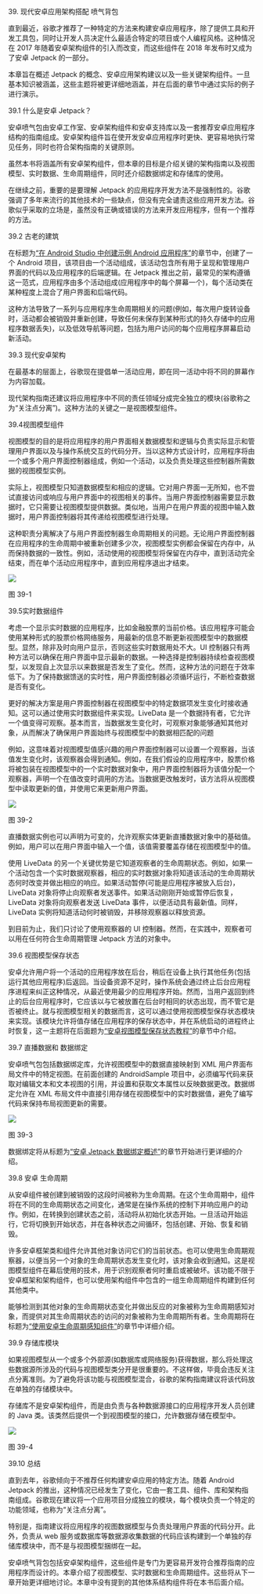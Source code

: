 39\. 现代安卓应用架构搭配 喷气背包

直到最近，谷歌才推荐了一种特定的方法来构建安卓应用程序，除了提供工具和开发工具包，同时让开发人员决定什么最适合特定的项目或个人编程风格。这种情况在 2017 年随着安卓架构组件的引入而改变，而这些组件在 2018 年发布时又成为了安卓 Jetpack 的一部分。

本章旨在概述 Jetpack 的概念、安卓应用架构建议以及一些关键架构组件。一旦基本知识被涵盖，这些主题将被更详细地涵盖，并在后面的章节中通过实际的例子进行演示。

39.1 什么是安卓 Jetpack？

安卓喷气包由安卓工作室、安卓架构组件和安卓支持库以及一套推荐安卓应用程序结构的指南组成。安卓架构组件旨在使开发安卓应用程序时更快、更容易地执行常见任务，同时也符合架构指南的关键原则。

虽然本书将涵盖所有安卓架构组件，但本章的目标是介绍关键的架构指南以及视图模型、实时数据、生命周期组件，同时还介绍数据绑定和存储库的使用。

在继续之前，重要的是要理解 Jetpack 的应用程序开发方法不是强制性的。谷歌强调了多年来流行的其他技术的一些缺点，但没有完全谴责这些应用开发方法。谷歌似乎采取的立场是，虽然没有正确或错误的方法来开发应用程序，但有一个推荐的方法。

39.2 古老的建筑

在标题为[“在 Android Studio 中创建示例 Android 应用程序”](03.html#_idTextAnchor033)的章节中，创建了一个 Android 项目，该项目由一个活动组成，该活动包含所有用于呈现和管理用户界面的代码以及应用程序的后端逻辑。在 Jetpack 推出之前，最常见的架构遵循这一范式，应用程序由多个活动组成(应用程序中的每个屏幕一个)，每个活动类在某种程度上混合了用户界面和后端代码。

这种方法导致了一系列与应用程序生命周期相关的问题(例如，每次用户旋转设备时，活动都会被销毁并重新创建，导致任何未保存到某种形式的持久存储中的应用程序数据丢失)，以及低效导航等问题，包括为用户访问的每个应用程序屏幕启动新活动。

39.3 现代安卓架构

在最基本的层面上，谷歌现在提倡单一活动应用，即在同一活动中将不同的屏幕作为内容加载。

现代架构指南还建议将应用程序中不同的责任领域分成完全独立的模块(谷歌称之为“关注点分离”)。这种方法的关键之一是视图模型组件。

39.4视图模型组件

视图模型的目的是将应用程序的用户界面相关数据模型和逻辑与负责实际显示和管理用户界面以及与操作系统交互的代码分开。当以这种方式设计时，应用程序将由一个或多个用户界面控制器组成，例如一个活动，以及负责处理这些控制器所需数据的视图模型实例。

实际上，视图模型只知道数据模型和相应的逻辑。它对用户界面一无所知，也不尝试直接访问或响应与用户界面中的视图相关的事件。当用户界面控制器需要显示数据时，它只需要让视图模型提供数据。类似地，当用户在用户界面的视图中输入数据时，用户界面控制器将其传递给视图模型进行处理。

这种职责分离解决了与用户界面控制器生命周期相关的问题。无论用户界面控制器在应用程序的生命周期中被重新创建多少次，视图模型实例都会保留在内存中，从而保持数据的一致性。例如，活动使用的视图模型将保留在内存中，直到活动完全结束，而在单个活动应用程序中，直到应用程序退出才结束。

![](img/jetpack_diagram_1.jpg)

图 39-1

39.5实时数据组件

考虑一个显示实时数据的应用程序，比如金融股票的当前价格。该应用程序可能会使用某种形式的股票价格网络服务，用最新的信息不断更新视图模型中的数据模型。显然，除非及时向用户显示，否则这些实时数据用处不大。UI 控制器只有两种方法可以确保在用户界面中显示最新的数据。一种选择是控制器持续检查视图模型，以发现自上次显示以来数据是否发生了变化。然而，这种方法的问题在于效率低下。为了保持数据馈送的实时性，用户界面控制器必须循环运行，不断检查数据是否有变化。

更好的解决方案是用户界面控制器在视图模型中的特定数据项发生变化时接收通知。这可以通过使用实时数据组件来实现。LiveData 是一个数据持有者，它允许一个值变得可观察。基本而言，当数据发生变化时，可观察对象能够通知其他对象，从而解决了确保用户界面始终与视图模型中的数据相匹配的问题

例如，这意味着对视图模型值感兴趣的用户界面控制器可以设置一个观察器，当该值发生变化时，该观察器会得到通知。例如，在我们假设的应用程序中，股票价格将被包装在视图模型中的一个实时数据对象中，用户界面控制器将为该值分配一个观察器，声明一个在值改变时调用的方法。当数据更改触发时，该方法将从视图模型中读取更新的值，并使用它来更新用户界面。

![](img/Jetpack_diagram_2.jpg)

图 39-2

直播数据实例也可以声明为可变的，允许观察实体更新直播数据对象中的基础值。例如，用户可以在用户界面中输入一个值，该值需要覆盖存储在视图模型中的值。

使用 LiveData 的另一个关键优势是它知道观察者的生命周期状态。例如，如果一个活动包含一个实时数据观察器，相应的实时数据对象将知道该活动的生命周期状态何时改变并做出相应的响应。如果活动暂停(可能是应用程序被放入后台)，LiveData 对象将停止向观察者发送事件。如果活动刚刚开始或暂停后恢复，LiveData 对象将向观察者发送 LiveData 事件，以便活动具有最新值。同样，LiveData 实例将知道活动何时被销毁，并移除观察器以释放资源。

到目前为止，我们只讨论了使用观察器的 UI 控制器。然而，在实践中，观察者可以用在任何符合生命周期管理 Jetpack 方法的对象中。

39.6 视图模型保存状态

安卓允许用户将一个活动的应用程序放在后台，稍后在设备上执行其他任务(包括运行其他应用程序)后返回。当设备资源不足时，操作系统会通过终止后台应用程序进程来纠正这种情况，从最近使用最少的应用程序开始。然而，当用户返回到终止的后台应用程序时，它应该以与它被放置在后台时相同的状态出现，而不管它是否被终止。就与视图模型相关的数据而言，这可以通过使用视图模型保存状态模块来实现。该模块允许将值存储在应用程序的保存状态中，并在系统启动的进程终止时恢复，这一主题将在后面题为[“安卓视图模型保存状态教程”](44.html#_idTextAnchor903)的章节中介绍。

39.7 直播数据和 数据绑定

安卓喷气包包括数据绑定库，允许视图模型中的数据直接映射到 XML 用户界面布局文件中的特定视图。在前面创建的 AndroidSample 项目中，必须编写代码来获取对编辑文本和文本视图的引用，并设置和获取文本属性以反映数据更改。数据绑定允许在 XML 布局文件中直接引用存储在视图模型中的实时数据值，避免了编写代码来保持布局视图更新的需要。

![](img/Jetpack_diagram_3.jpg)

图 39-3

数据绑定将从标题为[“安卓 Jetpack 数据绑定概述”](42.html#_idTextAnchor875)的章节开始进行更详细的介绍。

39.8 安卓 生命周期

从安卓组件被创建到被销毁的这段时间被称为生命周期。在这个生命周期中，组件将在不同的生命周期状态之间变化，通常是在操作系统的控制下并响应用户的动作。例如，在转换到创建状态之前，活动将从初始化状态开始。一旦活动开始运行，它将切换到开始状态，并在各种状态之间循环，包括创建、开始、恢复和销毁。

许多安卓框架类和组件允许其他对象访问它们的当前状态。也可以使用生命周期观察器，以便当另一个对象的生命周期状态发生变化时，该对象会收到通知。这是视图模型组件在幕后使用的技术，用于识别观察者何时重启或被破坏。该功能不限于安卓框架和架构组件，也可以使用架构组件中包含的一组生命周期组件构建到任何其他类中。

能够检测到其他对象的生命周期状态变化并做出反应的对象被称为生命周期感知对象，而提供对其生命周期状态的访问的对象被称为生命周期所有者。生命周期将在标题为[“使用安卓生命周期感知组件”](45.html#_idTextAnchor910)的章节中详细介绍。

39.9 存储库模块

如果视图模型从一个或多个外部源(如数据库或网络服务)获得数据，那么将处理这些数据源所涉及的代码与视图模型类分开是很重要的。不这样做，毕竟会违反关注点分离准则。为了避免将该功能与视图模型混合，谷歌的架构指南建议将该代码放在单独的存储模块中。

存储库不是安卓架构组件，而是由负责与各种数据源接口的应用程序开发人员创建的 Java 类。该类然后提供一个到视图模型的接口，允许数据存储在模型中。

![](img/Jetpack_diagram_4.jpg)

图 39-4

39.10 总结

直到去年，谷歌倾向于不推荐任何构建安卓应用的特定方法。随着 Android Jetpack 的推出，这种情况已经发生了变化，它由一套工具、组件、库和架构指南组成。谷歌现在建议将一个应用项目分成独立的模块，每个模块负责一个特定的功能领域，也称为“关注点分离”。

特别是，指南建议将应用程序的视图数据模型与负责处理用户界面的代码分开。此外，负责从 web 服务或数据库等数据源收集数据的代码应该构建到一个单独的存储库模块中，而不是与视图模型捆绑在一起。

安卓喷气背包包括安卓架构组件，这些组件是专门为更容易开发符合推荐指南的应用程序而设计的。本章介绍了视图模型、实时数据和生命周期组件。这些将从下一章开始更详细地讨论。本章中没有提到的其他体系结构组件将在本书后面介绍。